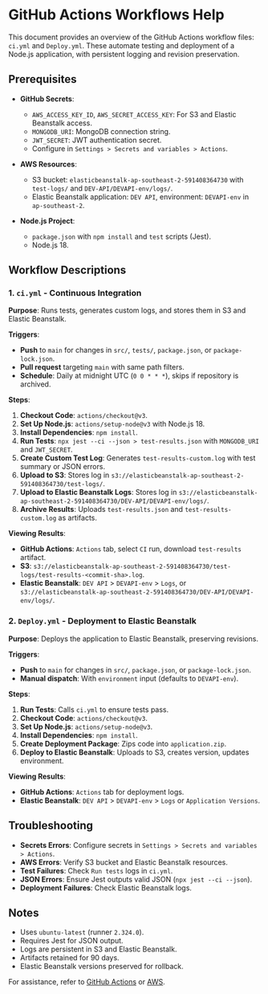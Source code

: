 # GitHub Actions Workflows Help

This document provides an overview of the GitHub Actions workflow files: `ci.yml` and `Deploy.yml`. These automate testing and deployment of a Node.js application, with persistent logging and revision preservation.

## Prerequisites

- **GitHub Secrets**:

  - `AWS_ACCESS_KEY_ID`, `AWS_SECRET_ACCESS_KEY`: For S3 and Elastic Beanstalk access.
  - `MONGODB_URI`: MongoDB connection string.
  - `JWT_SECRET`: JWT authentication secret.
  - Configure in `Settings > Secrets and variables > Actions`.

- **AWS Resources**:

  - S3 bucket: `elasticbeanstalk-ap-southeast-2-591408364730` with `test-logs/` and `DEV-API/DEVAPI-env/logs/`.
  - Elastic Beanstalk application: `DEV API`, environment: `DEVAPI-env` in `ap-southeast-2`.

- **Node.js Project**:
  - `package.json` with `npm install` and `test` scripts (Jest).
  - Node.js 18.

## Workflow Descriptions

### 1. `ci.yml` - Continuous Integration

**Purpose**: Runs tests, generates custom logs, and stores them in S3 and Elastic Beanstalk.

**Triggers**:

- **Push** to `main` for changes in `src/`, `tests/`, `package.json`, or `package-lock.json`.
- **Pull request** targeting `main` with same path filters.
- **Schedule**: Daily at midnight UTC (`0 0 * * *`), skips if repository is archived.

**Steps**:

1. **Checkout Code**: `actions/checkout@v3`.
2. **Set Up Node.js**: `actions/setup-node@v3` with Node.js 18.
3. **Install Dependencies**: `npm install`.
4. **Run Tests**: `npx jest --ci --json > test-results.json` with `MONGODB_URI` and `JWT_SECRET`.
5. **Create Custom Test Log**: Generates `test-results-custom.log` with test summary or JSON errors.
6. **Upload to S3**: Stores log in `s3://elasticbeanstalk-ap-southeast-2-591408364730/test-logs/`.
7. **Upload to Elastic Beanstalk Logs**: Stores log in `s3://elasticbeanstalk-ap-southeast-2-591408364730/DEV-API/DEVAPI-env/logs/`.
8. **Archive Results**: Uploads `test-results.json` and `test-results-custom.log` as artifacts.

**Viewing Results**:

- **GitHub Actions**: `Actions` tab, select `CI` run, download `test-results` artifact.
- **S3**: `s3://elasticbeanstalk-ap-southeast-2-591408364730/test-logs/test-results-<commit-sha>.log`.
- **Elastic Beanstalk**: `DEV API` > `DEVAPI-env` > `Logs`, or `s3://elasticbeanstalk-ap-southeast-2-591408364730/DEV-API/DEVAPI-env/logs/`.

### 2. `Deploy.yml` - Deployment to Elastic Beanstalk

**Purpose**: Deploys the application to Elastic Beanstalk, preserving revisions.

**Triggers**:

- **Push** to `main` for changes in `src/`, `package.json`, or `package-lock.json`.
- **Manual dispatch**: With `environment` input (defaults to `DEVAPI-env`).

**Steps**:

1. **Run Tests**: Calls `ci.yml` to ensure tests pass.
2. **Checkout Code**: `actions/checkout@v3`.
3. **Set Up Node.js**: `actions/setup-node@v3`.
4. **Install Dependencies**: `npm install`.
5. **Create Deployment Package**: Zips code into `application.zip`.
6. **Deploy to Elastic Beanstalk**: Uploads to S3, creates version, updates environment.

**Viewing Results**:

- **GitHub Actions**: `Actions` tab for deployment logs.
- **Elastic Beanstalk**: `DEV API` > `DEVAPI-env` > `Logs` or `Application Versions`.

## Troubleshooting

- **Secrets Errors**: Configure secrets in `Settings > Secrets and variables > Actions`.
- **AWS Errors**: Verify S3 bucket and Elastic Beanstalk resources.
- **Test Failures**: Check `Run tests` logs in `ci.yml`.
- **JSON Errors**: Ensure Jest outputs valid JSON (`npx jest --ci --json`).
- **Deployment Failures**: Check Elastic Beanstalk logs.

## Notes

- Uses `ubuntu-latest` (runner `2.324.0`).
- Requires Jest for JSON output.
- Logs are persistent in S3 and Elastic Beanstalk.
- Artifacts retained for 90 days.
- Elastic Beanstalk versions preserved for rollback.

For assistance, refer to [GitHub Actions](https://docs.github.com/en/actions) or [AWS](https://docs.aws.amazon.com).
